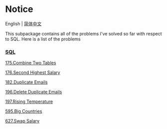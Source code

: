 # Notice
English | [简体中文](https://github.com/cartoonYu/LeetCodeSolution/blob/master/Solution/src/SQL/README-ZN.md)

This subpackage contains all of the problems I've solved so far with respect to SQL. Here is a list of the problems

### [SQL](https://github.com/cartoonYu/LeetCodeSolution/blob/master/Solution/src/SQL)
[175.Combine Two Tables](https://github.com/cartoonYu/LeetCodeSolution/blob/master/Solution/src/SQL/Solution175.java)

[176.Second Highest Salary](https://github.com/cartoonYu/LeetCodeSolution/blob/master/Solution/src/SQL/Solution176.java)

[182.Duplicate Emails](https://github.com/cartoonYu/LeetCodeSolution/blob/master/Solution/src/SQL/Solution182.java)

[196.Delete Duplicate Emails](https://github.com/cartoonYu/LeetCodeSolution/blob/master/Solution/src/SQL/Solution196.java)

[197.Rising Temperature](https://github.com/cartoonYu/LeetCodeSolution/blob/master/Solution/src/SQL/Solution197.java)

[595.Big Countries](https://github.com/cartoonYu/LeetCodeSolution/blob/master/Solution/src/SQL/Solution595.java)

[627.Swap Salary](https://github.com/cartoonYu/LeetCodeSolution/blob/master/Solution/src/SQL/Solution627.java)
